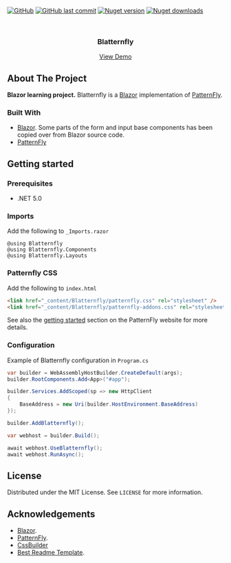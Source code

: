 
[![GitHub](https://img.shields.io/github/license/carlosga/blatternfly?color=007ec6&style=for-the-badge&logo=github)](https://github.com/carlosga/blatternfly/blob/master/LICENSE)
[![GitHub last commit](https://img.shields.io/github/last-commit/carlosga/blatternfly?color=007ec6&style=for-the-badge&logo=github)](https://github.com/carlosga/blatternfly)
[![Nuget version](https://img.shields.io/nuget/v/Blatternfly?color=007ec6&label=nuget%20version&style=for-the-badge&logo=nuget)](https://www.nuget.org/packages/Blatternfly/)
[![Nuget downloads](https://img.shields.io/nuget/dt/Blatternfly?color=007ec6&label=nuget%20downloads&style=for-the-badge&logo=nuget)](https://www.nuget.org/packages/Blatternfly/)

<!-- PROJECT LOGO -->
<br />
<p align="center">
  <h3 align="center">Blatternfly</h3>
  <p align="center">
    <a target="_blank" href="https://carlosga.github.io/blatternfly">View Demo</a>
  </p>
</p>

<!-- ABOUT THE PROJECT -->
## About The Project

**Blazor learning project.** Blatternfly is a <a href="https://dotnet.microsoft.com/apps/aspnet/web-apps/blazor">Blazor</a> implementation of <a href="https://www.patternfly.org/v4/">PatternFly</a>.

### Built With

* [Blazor](https://dotnet.microsoft.com/apps/aspnet/web-apps/blazor). Some parts of the form and input base components has been copied over from Blazor source code.
* [PatternFly](https://www.patternfly.org/v4/)

<!-- GETTING STARTED -->

## Getting started

### Prerequisites

* .NET 5.0

### Imports

Add the following to `_Imports.razor`

```razor
@using Blatternfly
@using Blatternfly.Components
@using Blatternfly.Layouts
```

### Patternfly CSS

Add the following to `index.html`

```html
<link href="_content/Blatternfly/patternfly.css" rel="stylesheet" />
<link href="_content/Blatternfly/patternfly-addons.css" rel="stylesheet" />
```

See also the [getting started](https://www.patternfly.org/v4/get-started/develop#htmlcss) section on the PatternFly website for more details.

### Configuration

Example of Blatternfly configuration in `Program.cs`

```csharp
var builder = WebAssemblyHostBuilder.CreateDefault(args);
builder.RootComponents.Add<App>("#app");

builder.Services.AddScoped(sp => new HttpClient
{
    BaseAddress = new Uri(builder.HostEnvironment.BaseAddress)
});

builder.AddBlatternfly();

var webhost = builder.Build();

await webhost.UseBlatternfly();
await webhost.RunAsync();
```

<!-- LICENSE -->
## License

Distributed under the MIT License. See `LICENSE` for more information.

<!-- ACKNOWLEDGEMENTS -->
## Acknowledgements
* [Blazor](https://dotnet.microsoft.com/apps/aspnet/web-apps/blazor).
* [PatternFly](https://www.patternfly.org/v4/).
* [CssBuilder](https://github.com/EdCharbeneau/CssBuilder)
* [Best Readme Template](https://github.com/othneildrew/Best-README-Template).

